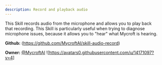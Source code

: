 ```yaml
---
description: Record and playback audio
---
```

This Skill records audio from the microphone and allows you to play back that recording. This Skill is particularly useful when trying to diagnose microphone issues, because it allows you to "hear" what Mycroft is hearing.

**Github:** (https://github.com/MycroftAI/skill-audio-record)

**Owner:** [@MycroftAI](https://github.com/MycroftAI) ![https://avatars0.githubusercontent.com/u/14171097?v=4]


